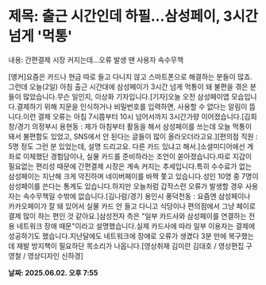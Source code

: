 # **제목: 출근 시간인데 하필…삼성페이, 3시간 넘게 '먹통'**

  내용: 간편결제 시장 커지는데…오류 발생 땐 사용자 속수무책
	
	
	
		
			
				
				
				
			
		
	
	

[앵커]요즘은 카드나 현금 따로 들고 다니지 않고 스마트폰으로 해결하는 분들이 많죠. 그런데 오늘(2일) 아침 출근 시간대에 삼성페이가 3시간 넘게 먹통이 돼 불편을 겪은 분들이 많았습니다.무슨 일인지, 이상화 기자입니다.[기자]오늘 오전 삼성페이앱 모습입니다.결제하기 위해 지문을 인식하거나 비밀번호를 입력하면, 사용할 수 없다는 알림이 뜹니다.이런 결제 오류는 아침 7시쯤부터 10시 넘어서까지 3시간가량 이어졌습니다.[김희창/경기 의정부시 용현동 : 제가 아침부터 활동을 해서 삼성페이를 쓰는데 오늘 먹통이 돼서 불편함도 있었고, SNS에서 안 된다는 글들이 많이 올라오더라고요.][편의점 직원 : 5명 정도 그런 분 있었는데, 설명 드리고요. 다른 카드 있냐고 해서.]소셜미디어에선 계좌로 이체했단 경험담이나, 실물 카드를 준비하라는 조언이 쏟아졌습니다.따로 지갑이 필요없는 편리성 때문에 간편결제 시장은 계속 커지는 추세입니다.특히 수수료가 없는 삼성페이는 지난해 크게 약진하며 네이버페이를 바짝 쫓고 있습니다.성인 10명 중 7명이 삼성페이를 쓴다는 통계도 있습니다.하지만 오늘처럼 갑작스런 오류가 발생할 경우 사용자는 속수무책일 수밖에 없습니다.[김나람/경기 용인시 풍덕천동 : 요즘엔 삼성페이나 카카오페이가 잘 돼 있어서 실물 카드 안 들고 다니고 식당이나 편의점에서 그냥 페이로 결제 많이 하는 편인 것 같아요.]삼성전자 측은 "일부 카드사와 삼성페이를 연결하는 전용 네트워크 장애 때문"이라고 설명했습니다.실제 카드사에 따라 일부 이용자는 결제에 성공하기도 했습니다.지난달에도 네트워크에 장애로 오류가 생겼다 3분 만에 복구했는데 재발 방지책이 필요하단 목소리가 나옵니다.[영상취재 김미란 김대호 / 영상편집 구영철 / 영상디자인 신하경]

  **날짜: 2025.06.02. 오후 7:55**